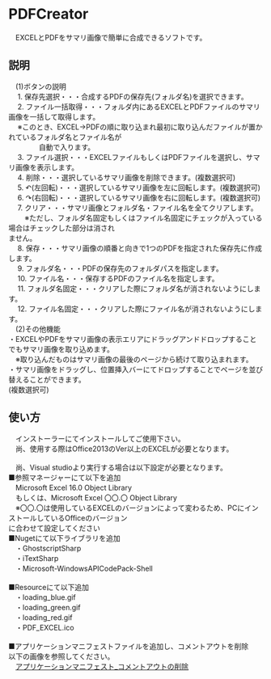 # PDFCreator
　EXCELとPDFをサマリ画像で簡単に合成できるソフトです。

## 説明
　(1)ボタンの説明<br>
　  1. 保存先選択・・・合成するPDFの保存先(フォルダ名)を選択できます。<br>
　  2. ファイル一括取得・・・フォルダ内にあるEXCELとPDFファイルのサマリ画像を一括して取得します。<br>
　     ※このとき、EXCEL→PDFの順に取り込まれ最初に取り込んだファイルが置かれているフォルダ名とファイル名が<br>
　　　　 自動で入ります。<br>
　  3. ファイル選択・・・EXCELファイルもしくはPDFファイルを選択し、サマリ画像を表示します。<br>
　  4. 削除・・・選択しているサマリ画像を削除できます。(複数選択可)<br>
　  5. ↶(左回転)・・・選択しているサマリ画像を左に回転します。(複数選択可)<br>
　  6. ↷(右回転)・・・選択しているサマリ画像を右に回転します。(複数選択可)<br>
　  7. クリア・・・サマリ画像とフォルダ名・ファイル名を全てクリアします。<br>
　　   ※ただし、フォルダ名固定もしくはファイル名固定にチェックが入っている場合はチェックした部分は消され<br>
        ません。<br>
　  8. 保存・・・サマリ画像の順番と向きで1つのPDFを指定された保存先に作成します。<br>
　  9. フォルダ名・・・PDFの保存先のフォルダパスを指定します。<br>
　  10. ファイル名・・・保存するPDFのファイル名を指定します。<br>
　  11. フォルダ名固定・・・クリアした際にフォルダ名が消されないようにします。<br>
　  12. ファイル名固定・・・クリアした際にファイル名が消されないようにします。<br>
　(2)その他機能<br>
    ・EXCELやPDFをサマリ画像の表示エリアにドラッグアンドドロップすることでもサマリ画像を取り込めます。<br>
    　※取り込んだものはサマリ画像の最後のページから続けて取り込まれます。<br>
    ・サマリ画像をドラッグし、位置挿入バーにてドロップすることでページを並び替えることができます。<br>
      (複数選択可)<br>

## 使い方
　インストーラーにてインストールしてご使用下さい。<br>
　尚、使用する際はOffice2013のVer以上のEXCELが必要となります。<br><br>
　尚、Visual studioより実行する場合は以下設定が必要となります。<br>
■参照マネージャーにて以下を追加<br>
　Microsoft Excel 16.0 Object Library<br>
　もしくは、Microsoft Excel 〇〇.〇 Object Library<br>
　※〇〇.〇は使用しているEXCELのバージョンによって変わるため、PCにインストールしているOfficeのバージョン<br>
    に合わせて設定してください<br>
■Nugetにて以下ライブラリを追加<br>
　・GhostscriptSharp<br>
　・iTextSharp<br>
　・Microsoft-WindowsAPICodePack-Shell<br>
<br>
■Resourceにて以下追加<br>
　・loading_blue.gif<br>
　・loading_green.gif<br>
　・loading_red.gif<br>
　・PDF_EXCEL.ico<br>
<br>
■アプリケーションマニフェストファイルを追加し、コメントアウトを削除<br>
  以下の画像を参照してください。<br>
　[アプリケーションマニフェスト_コメントアウトの削除](img/アプリケーションマニフェスト_コメントアウト削除.PNG "100×100")

